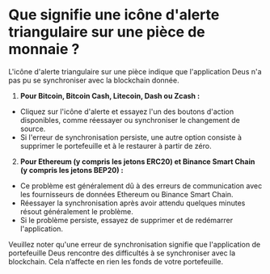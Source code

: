 # Que signifie une icône d'alerte triangulaire sur une pièce de monnaie ?

L'icône d'alerte triangulaire sur une pièce indique que l'application Deus n'a pas pu se synchroniser avec la blockchain donnée.

1. **Pour Bitcoin, Bitcoin Cash, Litecoin, Dash ou Zcash :**
 - Cliquez sur l'icône d'alerte et essayez l'un des boutons d'action disponibles, comme réessayer ou synchroniser le changement de source.
 - Si l'erreur de synchronisation persiste, une autre option consiste à supprimer le portefeuille et à le restaurer à partir de zéro.

2. **Pour Ethereum (y compris les jetons ERC20) et Binance Smart Chain (y compris les jetons BEP20) :**
 - Ce problème est généralement dû à des erreurs de communication avec les fournisseurs de données Ethereum ou Binance Smart Chain.
 - Réessayer la synchronisation après avoir attendu quelques minutes résout généralement le problème.
 - Si le problème persiste, essayez de supprimer et de redémarrer l'application.

Veuillez noter qu'une erreur de synchronisation signifie que l'application de portefeuille Deus rencontre des difficultés à se synchroniser avec la blockchain. Cela n’affecte en rien les fonds de votre portefeuille.
